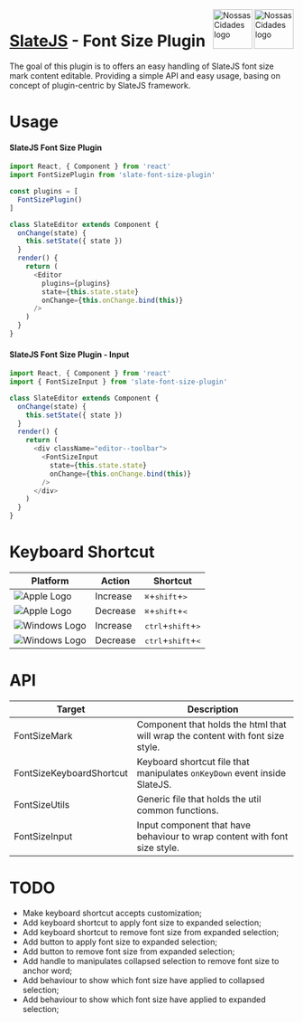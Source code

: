 <img src="https://www.psdmockups.com/wp-content/uploads/2016/07/slatejs-520x292.jpg" alt="Nossas Cidades logo" title="Nossas Cidades" align="right" height="70"/>
<img src="https://avatars2.githubusercontent.com/u/1479357?v=3&s=250" alt="Nossas Cidades logo" title="Nossas Cidades" align="right" height="70"/>

# [SlateJS](https://github.com/ianstormtaylor/slate) - Font Size Plugin
The goal of this plugin is to offers an easy handling of SlateJS font size mark content editable. Providing a simple API and easy usage, basing on concept of plugin-centric by SlateJS framework.

# Usage

#### SlateJS Font Size Plugin
```js
import React, { Component } from 'react'
import FontSizePlugin from 'slate-font-size-plugin'

const plugins = [
  FontSizePlugin()
]

class SlateEditor extends Component {
  onChange(state) {
    this.setState({ state })
  }
  render() {
    return (
      <Editor
        plugins={plugins}
        state={this.state.state}
        onChange={this.onChange.bind(this)}
      />
    )
  }
}
```

#### SlateJS Font Size Plugin - Input
```js
import React, { Component } from 'react'
import { FontSizeInput } from 'slate-font-size-plugin'

class SlateEditor extends Component {
  onChange(state) {
    this.setState({ state })
  }
  render() {
    return (
      <div className="editor--toolbar">
        <FontSizeInput
          state={this.state.state}
          onChange={this.onChange.bind(this)}
        />
      </div>
    )
  }
}
```

# Keyboard Shortcut

| Platform                 | Action   | Shortcut       |
|--------------------------|----------|----------------|
| ![Apple Logo][apple]     | Increase | <kbd>⌘</kbd>+<kbd>shift</kbd>+<kbd>></kbd>     |
| ![Apple Logo][apple]     | Decrease | <kbd>⌘</kbd>+<kbd>shift</kbd>+<kbd><</kbd>     |
| ![Windows Logo][windows] | Increase | <kbd>ctrl</kbd>+<kbd>shift</kbd>+<kbd>></kbd>  |
| ![Windows Logo][windows] | Decrease | <kbd>ctrl</kbd>+<kbd>shift</kbd>+<kbd><</kbd>  |

# API

| Target                     | Description                                                                    |
|----------------------------|--------------------------------------------------------------------------------|
| FontSizeMark               | Component that holds the html that will wrap the content with font size style. |
| FontSizeKeyboardShortcut   | Keyboard shortcut file that manipulates `onKeyDown` event inside SlateJS.      |
| FontSizeUtils              | Generic file that holds the util common functions.                             |
| FontSizeInput              | Input component that have behaviour to wrap content with font size style.      |

# TODO

- Make keyboard shortcut accepts customization;
- Add keyboard shortcut to apply font size to expanded selection;
- Add keyboard shortcut to remove font size from expanded selection;
- Add button to apply font size to expanded selection;
- Add button to remove font size from expanded selection;
- Add handle to manipulates collapsed selection to remove font size to anchor word;
- Add behaviour to show which font size have applied to collapsed selection;
- Add behaviour to show which font size have applied to expanded selection;

[apple]: https://cdn2.iconfinder.com/data/icons/designer-skills/128/apple-ios-system-platform-os-mac-linux-48.png
[windows]: https://cdn2.iconfinder.com/data/icons/designer-skills/128/windows-48.png
